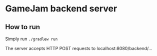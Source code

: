 # GameJam backend server

## How to run
Simply run `./gradlew run`

The server accepts HTTP POST requests to localhost:8080/backend/...
